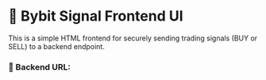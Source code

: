 # 📡 Bybit Signal Frontend UI

This is a simple HTML frontend for securely sending trading signals (BUY or SELL) to a backend endpoint.

### 🔗 Backend URL:
